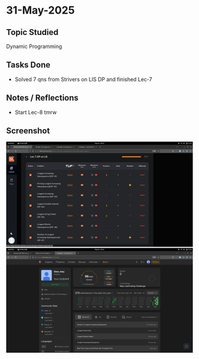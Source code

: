 # 31-May-2025

## Topic Studied
Dynamic Programming

## Tasks Done

- Solved 7 qns from Strivers on LIS DP and finished Lec-7

## Notes / Reflections
- Start Lec-8 tmrw

## Screenshot
![Profile Leetcode/Striver](../screenshots/24.1.png)
![Profile Leetcode/Striver](../screenshots/24.2.png)
